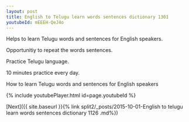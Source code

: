```yaml
---
layout: post
title: English to Telugu learn words sentences dictionary 1301 
youtubeId: mEEEH-QeJ4o
---
```

 
 
Helps to learn Telugu words and sentences for English speakers.

Opportunitiy to repeat the words sentences. 

Practice Telugu language. 
 
10 minutes practice every day. 
 
How to learn Telugu words and sentences for English speakers 
 
{% include youtubePlayer.html id=page.youtubeId %}
 
 
[Next]({{ site.baseurl }}{% link  split2/_posts/2015-10-01-English to telugu learn words sentences dictionary 1126 .md%})
 
